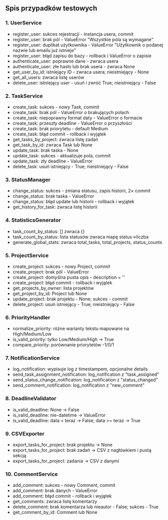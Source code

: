 ## Spis przypadków testowych

### 1. UserService

* register\_user: sukces rejestracji - instancja usera, commit
* register\_user: brak pól - ValueError "Wszystkie pola są wymagane"
* register\_user: duplikat użytkownika - ValueError "Użytkownik o podanej nazwie lub emailu już istnieje"
* register\_user: błąd zapisu do bazy - rollback i ValueError o zapisie
* authenticate\_user: poprawne dane - zwraca usera
* authenticate\_user: złe hasło lub brak usera - zwraca None
* get\_user\_by\_id: istniejący ID - zwraca usera; nieistniejący - None
* get\_all\_users: zwraca listę userów
* delete\_user: istniejący user - usuń i zwróć True; nieistniejący - False

### 2. TaskService

* create\_task: sukces - nowy Task, commit
* create\_task: brak pól - ValueError o brakujących polach
* create\_task: niepoprawny format daty - ValueError o formacie
* create\_task: przeszły deadline - ValueError o przyszłości
* create\_task: brak priorytetu - default Medium
* create\_task: błąd commit - rollback i wyjątek
* get\_tasks\_by\_project: zwraca listę zadań
* get\_task\_by\_id: zwraca Task lub None
* update\_task: brak taska - None
* update\_task: sukces - aktualizuje pola, commit
* update\_task: zły deadline - ValueError
* delete\_task: usuń istniejący - True; nieistniejący - False

### 3. StatusManager

* change\_status: sukces - zmiana statusu, zapis historii, 2× commit
* change\_status: brak taska - ValueError
* change\_status: błąd update lub historii - rollback i wyjątek
* get\_history\_for\_task: zwraca listę historii

### 4. StatisticsGenerator

* task\_count\_by\_status: \[] zwraca {}
* task\_count\_by\_status: lista statusów zwraca mapę status→liczba
* generate\_global\_stats: zwraca total\_tasks, total\_projects, status\_counts

### 5. ProjectService

* create\_project: sukces - nowy Project, commit
* create\_project: brak pól - ValueError
* create\_project: domyślna pusta opis - description = ''
* create\_project: błąd commit - rollback i wyjątek
* get\_projects\_by\_owner: lista projektów
* get\_project\_by\_id: Project lub None
* update\_project: brak projektu - None; sukces - commit
* delete\_project: usuń istniejący - True; nieistniejący - False

### 6. PriorityHandler

* normalize\_priority: różne warianty tekstu mapowane na High/Medium/Low
* is\_valid\_priority: tylko Low/Medium/High → True
* compare\_priority: porównanie priorytetów -1/0/1

### 7. NotificationService

* log\_notification: wypisuje log z timestampem, opcjonalne details
* send\_task\_assignment\_notification: log\_notification z "task\_assigned"
* send\_status\_change\_notification: log\_notification z "status\_changed"
* send\_comment\_notification: log\_notification z "new\_comment"

### 8. DeadlineValidator

* is\_valid\_deadline: None → False
* is\_valid\_deadline: nie-datetime → ValueError
* is\_valid\_deadline: data < teraz → False; data >= teraz → True

### 9. CSVExporter

* export\_tasks\_for\_project: brak projektu → None
* export\_tasks\_for\_project: brak zadań → CSV z nagłówkiem i pustą sekcją
* export\_tasks\_for\_project: zadania → CSV z danymi

### 10. CommentService

* add\_comment: sukces - nowy Comment, commit
* add\_comment: brak danych - ValueError
* add\_comment: błąd commit - rollback i wyjątek
* get\_comments: zwraca listę komentarzy
* delete\_comment: brak komentarza lub nieautor - False; sukces - True
* get\_comment\_by\_id: Comment lub None
